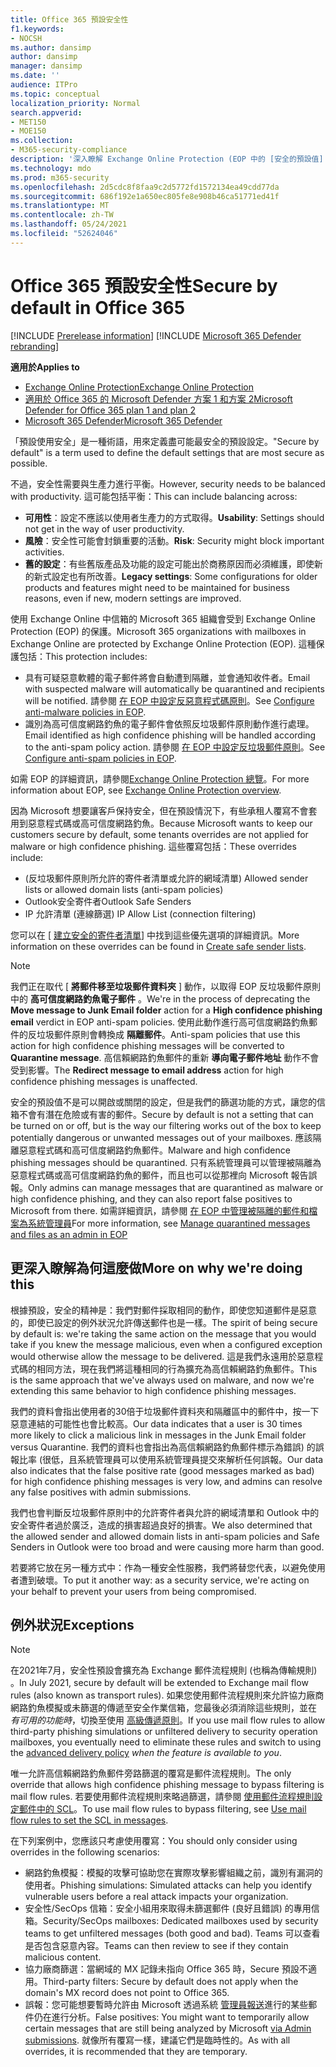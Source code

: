 ```yaml
---
title: Office 365 預設安全性
f1.keywords:
- NOCSH
ms.author: dansimp
author: dansimp
manager: dansimp
ms.date: ''
audience: ITPro
ms.topic: conceptual
localization_priority: Normal
search.appverid:
- MET150
- MOE150
ms.collection:
- M365-security-compliance
description: '深入瞭解 Exchange Online Protection (EOP 中的 [安全的預設值] 設定) '
ms.technology: mdo
ms.prod: m365-security
ms.openlocfilehash: 2d5cdc8f8faa9c2d5772fd1572134ea49cdd77da
ms.sourcegitcommit: 686f192e1a650ec805fe8e908b46ca51771ed41f
ms.translationtype: MT
ms.contentlocale: zh-TW
ms.lasthandoff: 05/24/2021
ms.locfileid: "52624046"
---
```

# <a name="secure-by-default-in-office-365"></a><span data-ttu-id="3ff7f-103">Office 365 預設安全性</span><span class="sxs-lookup"><span data-stu-id="3ff7f-103">Secure by default in Office 365</span></span>

[!INCLUDE [Prerelease information](../includes/prerelease.md)]
[!INCLUDE [Microsoft 365 Defender rebranding](../includes/microsoft-defender-for-office.md)]

<span data-ttu-id="3ff7f-104">**適用於**</span><span class="sxs-lookup"><span data-stu-id="3ff7f-104">**Applies to**</span></span>
- [<span data-ttu-id="3ff7f-105">Exchange Online Protection</span><span class="sxs-lookup"><span data-stu-id="3ff7f-105">Exchange Online Protection</span></span>](exchange-online-protection-overview.md)
- [<span data-ttu-id="3ff7f-106">適用於 Office 365 的 Microsoft Defender 方案 1 和方案 2</span><span class="sxs-lookup"><span data-stu-id="3ff7f-106">Microsoft Defender for Office 365 plan 1 and plan 2</span></span>](defender-for-office-365.md)
- [<span data-ttu-id="3ff7f-107">Microsoft 365 Defender</span><span class="sxs-lookup"><span data-stu-id="3ff7f-107">Microsoft 365 Defender</span></span>](../defender/microsoft-365-defender.md)

<span data-ttu-id="3ff7f-108">「預設使用安全」是一種術語，用來定義盡可能最安全的預設設定。</span><span class="sxs-lookup"><span data-stu-id="3ff7f-108">"Secure by default" is a term used to define the default settings that are most secure as possible.</span></span>

<span data-ttu-id="3ff7f-109">不過，安全性需要與生產力進行平衡。</span><span class="sxs-lookup"><span data-stu-id="3ff7f-109">However, security needs to be balanced with productivity.</span></span> <span data-ttu-id="3ff7f-110">這可能包括平衡：</span><span class="sxs-lookup"><span data-stu-id="3ff7f-110">This can include balancing across:</span></span>

- <span data-ttu-id="3ff7f-111">**可用性**：設定不應該以使用者生產力的方式取得。</span><span class="sxs-lookup"><span data-stu-id="3ff7f-111">**Usability**: Settings should not get in the way of user productivity.</span></span>
- <span data-ttu-id="3ff7f-112">**風險**：安全性可能會封鎖重要的活動。</span><span class="sxs-lookup"><span data-stu-id="3ff7f-112">**Risk**: Security might block important activities.</span></span>
- <span data-ttu-id="3ff7f-113">**舊的設定**：有些舊版產品及功能的設定可能出於商務原因而必須維護，即使新的新式設定也有所改善。</span><span class="sxs-lookup"><span data-stu-id="3ff7f-113">**Legacy settings**: Some configurations for older products and features might need to be maintained for business reasons, even if new, modern settings are improved.</span></span>

<span data-ttu-id="3ff7f-114">使用 Exchange Online 中信箱的 Microsoft 365 組織會受到 Exchange Online Protection (EOP) 的保護。</span><span class="sxs-lookup"><span data-stu-id="3ff7f-114">Microsoft 365 organizations with mailboxes in Exchange Online are protected by Exchange Online Protection (EOP).</span></span> <span data-ttu-id="3ff7f-115">這種保護包括：</span><span class="sxs-lookup"><span data-stu-id="3ff7f-115">This protection includes:</span></span>

- <span data-ttu-id="3ff7f-116">具有可疑惡意軟體的電子郵件將會自動遭到隔離，並會通知收件者。</span><span class="sxs-lookup"><span data-stu-id="3ff7f-116">Email with suspected malware will automatically be quarantined and recipients will be notified.</span></span> <span data-ttu-id="3ff7f-117">請參閱 [在 EOP 中設定反惡意程式碼原則](configure-anti-malware-policies.md)。</span><span class="sxs-lookup"><span data-stu-id="3ff7f-117">See [Configure anti-malware policies in EOP](configure-anti-malware-policies.md).</span></span>
- <span data-ttu-id="3ff7f-118">識別為高可信度網路釣魚的電子郵件會依照反垃圾郵件原則動作進行處理。</span><span class="sxs-lookup"><span data-stu-id="3ff7f-118">Email identified as high confidence phishing will be handled according to the anti-spam policy action.</span></span> <span data-ttu-id="3ff7f-119">請參閱 [在 EOP 中設定反垃圾郵件原則](configure-your-spam-filter-policies.md)。</span><span class="sxs-lookup"><span data-stu-id="3ff7f-119">See [Configure anti-spam policies in EOP](configure-your-spam-filter-policies.md).</span></span>

<span data-ttu-id="3ff7f-120">如需 EOP 的詳細資訊，請參閱[Exchange Online Protection 總覽](exchange-online-protection-overview.md)。</span><span class="sxs-lookup"><span data-stu-id="3ff7f-120">For more information about EOP, see [Exchange Online Protection overview](exchange-online-protection-overview.md).</span></span>

<span data-ttu-id="3ff7f-121">因為 Microsoft 想要讓客戶保持安全，但在預設情況下，有些承租人覆寫不會套用到惡意程式碼或高可信度網路釣魚。</span><span class="sxs-lookup"><span data-stu-id="3ff7f-121">Because Microsoft wants to keep our customers secure by default, some tenants overrides are not applied for malware or high confidence phishing.</span></span> <span data-ttu-id="3ff7f-122">這些覆寫包括：</span><span class="sxs-lookup"><span data-stu-id="3ff7f-122">These overrides include:</span></span>

- <span data-ttu-id="3ff7f-123"> (反垃圾郵件原則所允許的寄件者清單或允許的網域清單) </span><span class="sxs-lookup"><span data-stu-id="3ff7f-123">Allowed sender lists or allowed domain lists (anti-spam policies)</span></span>
- <span data-ttu-id="3ff7f-124">Outlook安全寄件者</span><span class="sxs-lookup"><span data-stu-id="3ff7f-124">Outlook Safe Senders</span></span>
- <span data-ttu-id="3ff7f-125">IP 允許清單 (連線篩選) </span><span class="sxs-lookup"><span data-stu-id="3ff7f-125">IP Allow List (connection filtering)</span></span>

<span data-ttu-id="3ff7f-126">您可以在 [ [建立安全的寄件者清單](create-safe-sender-lists-in-office-365.md)] 中找到這些優先選項的詳細資訊。</span><span class="sxs-lookup"><span data-stu-id="3ff7f-126">More information on these overrides can be found in [Create safe sender lists](create-safe-sender-lists-in-office-365.md).</span></span>

> [!NOTE]
> <span data-ttu-id="3ff7f-127">我們正在取代 [ **將郵件移至垃圾郵件資料夾** ] 動作，以取得 EOP 反垃圾郵件原則中的 **高可信度網路釣魚電子郵件** 。</span><span class="sxs-lookup"><span data-stu-id="3ff7f-127">We're in the process of deprecating the **Move message to Junk Email folder** action for a **High confidence phishing email** verdict in EOP anti-spam policies.</span></span> <span data-ttu-id="3ff7f-128">使用此動作進行高可信度網路釣魚郵件的反垃圾郵件原則會轉換成 **隔離郵件**。</span><span class="sxs-lookup"><span data-stu-id="3ff7f-128">Anti-spam policies that use this action for high confidence phishing messages will be converted to **Quarantine message**.</span></span> <span data-ttu-id="3ff7f-129">高信賴網路釣魚郵件的重新 **導向電子郵件地址** 動作不會受到影響。</span><span class="sxs-lookup"><span data-stu-id="3ff7f-129">The **Redirect message to email address** action for high confidence phishing messages is unaffected.</span></span>

<span data-ttu-id="3ff7f-130">安全的預設值不是可以開啟或關閉的設定，但是我們的篩選功能的方式，讓您的信箱不會有潛在危險或有害的郵件。</span><span class="sxs-lookup"><span data-stu-id="3ff7f-130">Secure by default is not a setting that can be turned on or off, but is the way our filtering works out of the box to keep potentially dangerous or unwanted messages out of your mailboxes.</span></span> <span data-ttu-id="3ff7f-131">應該隔離惡意程式碼和高可信度網路釣魚郵件。</span><span class="sxs-lookup"><span data-stu-id="3ff7f-131">Malware and high confidence phishing messages should be quarantined.</span></span> <span data-ttu-id="3ff7f-132">只有系統管理員可以管理被隔離為惡意程式碼或高可信度網路釣魚的郵件，而且也可以從那裡向 Microsoft 報告誤報。</span><span class="sxs-lookup"><span data-stu-id="3ff7f-132">Only admins can manage messages that are quarantined as malware or high confidence phishing, and they can also report false positives to Microsoft from there.</span></span> <span data-ttu-id="3ff7f-133">如需詳細資訊，請參閱 [在 EOP 中管理被隔離的郵件和檔案為系統管理員](manage-quarantined-messages-and-files.md)</span><span class="sxs-lookup"><span data-stu-id="3ff7f-133">For more information, see [Manage quarantined messages and files as an admin in EOP](manage-quarantined-messages-and-files.md)</span></span>

## <a name="more-on-why-were-doing-this"></a><span data-ttu-id="3ff7f-134">更深入瞭解為何這麼做</span><span class="sxs-lookup"><span data-stu-id="3ff7f-134">More on why we're doing this</span></span>

<span data-ttu-id="3ff7f-135">根據預設，安全的精神是：我們對郵件採取相同的動作，即使您知道郵件是惡意的，即使已設定的例外狀況允許傳送郵件也是一樣。</span><span class="sxs-lookup"><span data-stu-id="3ff7f-135">The spirit of being secure by default is: we're taking the same action on the message that you would take if you knew the message malicious, even when a configured exception would otherwise allow the message to be delivered.</span></span> <span data-ttu-id="3ff7f-136">這是我們永遠用於惡意程式碼的相同方法，現在我們將這種相同的行為擴充為高信賴網路釣魚郵件。</span><span class="sxs-lookup"><span data-stu-id="3ff7f-136">This is the same approach that we've always used on malware, and now we're extending this same behavior to high confidence phishing messages.</span></span>

<span data-ttu-id="3ff7f-137">我們的資料會指出使用者的30倍于垃圾郵件資料夾和隔離區中的郵件中，按一下惡意連結的可能性也會比較高。</span><span class="sxs-lookup"><span data-stu-id="3ff7f-137">Our data indicates that a user is 30 times more likely to click a malicious link in messages in the Junk Email folder versus Quarantine.</span></span> <span data-ttu-id="3ff7f-138">我們的資料也會指出為高信賴網路釣魚郵件標示為錯誤) 的誤報比率 (很低，且系統管理員可以使用系統管理員提交來解析任何誤報。</span><span class="sxs-lookup"><span data-stu-id="3ff7f-138">Our data also indicates that the false positive rate (good messages marked as bad) for high confidence phishing messages is very low, and admins can resolve any false positives with admin submissions.</span></span>

<span data-ttu-id="3ff7f-139">我們也會判斷反垃圾郵件原則中的允許寄件者與允許的網域清單和 Outlook 中的安全寄件者過於廣泛，造成的損害超過良好的損害。</span><span class="sxs-lookup"><span data-stu-id="3ff7f-139">We also determined that the allowed sender and allowed domain lists in anti-spam policies and Safe Senders in Outlook were too broad and were causing more harm than good.</span></span>

<span data-ttu-id="3ff7f-140">若要將它放在另一種方式中：作為一種安全性服務，我們將替您代表，以避免使用者遭到破壞。</span><span class="sxs-lookup"><span data-stu-id="3ff7f-140">To put it another way: as a security service, we're acting on your behalf to prevent your users from being compromised.</span></span>

## <a name="exceptions"></a><span data-ttu-id="3ff7f-141">例外狀況</span><span class="sxs-lookup"><span data-stu-id="3ff7f-141">Exceptions</span></span>

> [!NOTE]
> <span data-ttu-id="3ff7f-142">在2021年7月，安全性預設會擴充為 Exchange 郵件流程規則 (也稱為傳輸規則) 。</span><span class="sxs-lookup"><span data-stu-id="3ff7f-142">In July 2021, secure by default will be extended to Exchange mail flow rules (also known as transport rules).</span></span> <span data-ttu-id="3ff7f-143">如果您使用郵件流程規則來允許協力廠商網路釣魚模擬或未篩選的傳遞至安全作業信箱，您最後必須消除這些規則，並在 _有可用的功能時_，切換至使用 [高級傳遞原則](configure-advanced-delivery.md)。</span><span class="sxs-lookup"><span data-stu-id="3ff7f-143">If you use mail flow rules to allow third-party phishing simulations or unfiltered delivery to security operation mailboxes, you eventually need to eliminate these rules and switch to using the [advanced delivery policy](configure-advanced-delivery.md) _when the feature is available to you_.</span></span>

<span data-ttu-id="3ff7f-144">唯一允許高信賴網路釣魚郵件旁路篩選的覆寫是郵件流程規則。</span><span class="sxs-lookup"><span data-stu-id="3ff7f-144">The only override that allows high confidence phishing message to bypass filtering is mail flow rules.</span></span> <span data-ttu-id="3ff7f-145">若要使用郵件流程規則來略過篩選，請參閱 [使用郵件流程規則設定郵件中的 SCL](/exchange/security-and-compliance/mail-flow-rules/use-rules-to-set-scl)。</span><span class="sxs-lookup"><span data-stu-id="3ff7f-145">To use mail flow rules to bypass filtering, see [Use mail flow rules to set the SCL in messages](/exchange/security-and-compliance/mail-flow-rules/use-rules-to-set-scl).</span></span>

<span data-ttu-id="3ff7f-146">在下列案例中，您應該只考慮使用覆寫：</span><span class="sxs-lookup"><span data-stu-id="3ff7f-146">You should only consider using overrides in the following scenarios:</span></span>

- <span data-ttu-id="3ff7f-147">網路釣魚模擬：模擬的攻擊可協助您在實際攻擊影響組織之前，識別有漏洞的使用者。</span><span class="sxs-lookup"><span data-stu-id="3ff7f-147">Phishing simulations: Simulated attacks can help you identify vulnerable users before a real attack impacts your organization.</span></span>
- <span data-ttu-id="3ff7f-148">安全性/SecOps 信箱：安全小組用來取得未篩選郵件 (良好且錯誤) 的專用信箱。</span><span class="sxs-lookup"><span data-stu-id="3ff7f-148">Security/SecOps mailboxes: Dedicated mailboxes used by security teams to get unfiltered messages (both good and bad).</span></span> <span data-ttu-id="3ff7f-149">Teams 可以查看是否包含惡意內容。</span><span class="sxs-lookup"><span data-stu-id="3ff7f-149">Teams can then review to see if they contain malicious content.</span></span>
- <span data-ttu-id="3ff7f-150">協力廠商篩選：當網域的 MX 記錄未指向 Office 365 時，Secure 預設不適用。</span><span class="sxs-lookup"><span data-stu-id="3ff7f-150">Third-party filters: Secure by default does not apply when the domain's MX record does not point to Office 365.</span></span>
- <span data-ttu-id="3ff7f-151">誤報：您可能想要暫時允許由 Microsoft 透過系統 [管理員報送](admin-submission.md)進行的某些郵件仍在進行分析。</span><span class="sxs-lookup"><span data-stu-id="3ff7f-151">False positives: You might want to temporarily allow certain messages that are still being analyzed by Microsoft [via Admin submissions](admin-submission.md).</span></span> <span data-ttu-id="3ff7f-152">就像所有覆寫一樣，建議它們是臨時性的。</span><span class="sxs-lookup"><span data-stu-id="3ff7f-152">As with all overrides, it is recommended that they are temporary.</span></span>
